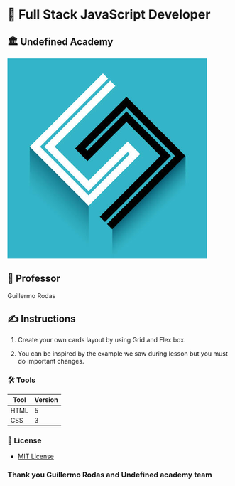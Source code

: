 # 📜 Full Stack JavaScript Developer

## 🏛️ Undefined Academy

![undefined logo](undefinedlogo.jpg)

## 🤵 Professor

Guillermo Rodas

## ✍ Instructions

1. Create your own cards layout by using Grid and Flex box.

2. You can be inspired by the example we saw during lesson but you must do important changes.

### 🛠 Tools

| Tool | Version|
| ---- | -------|
|HTML  |5       |
|CSS   |3       |

### 🔑 License

- [MIT License](LICENSE)

### Thank you Guillermo Rodas and Undefined academy team
